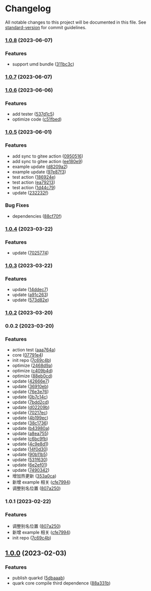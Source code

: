 # Changelog

All notable changes to this project will be documented in this file. See [standard-version](https://github.com/conventional-changelog/standard-version) for commit guidelines.

### [1.0.8](https://github.com/hellof2e/quark/compare/v1.0.7...v1.0.8) (2023-06-07)


### Features

* support umd bundle ([311bc3c](https://github.com/hellof2e/quark/commit/311bc3cc84340da2e561d88c21f274d5d10ccadc))

### [1.0.7](https://github.com/hellof2e/quark/compare/v1.0.6...v1.0.7) (2023-06-07)

### [1.0.6](https://github.com/hellof2e/quark/compare/v1.0.5...v1.0.6) (2023-06-06)


### Features

* add tester ([537d1c5](https://github.com/hellof2e/quark/commit/537d1c51c23da118b7d7e2635e37aaee592ef4b8))
* optimize code ([c51fbed](https://github.com/hellof2e/quark/commit/c51fbedfa3e4cdf5acc4938ffb7714c766438c0c))

### [1.0.5](https://github.com/hellof2e/quark/compare/v1.0.4...v1.0.5) (2023-06-01)


### Features

* add sync to gitee action ([0950516](https://github.com/hellof2e/quark/commit/0950516e55a049523a463f068f05130c0ccb4d9c))
* add sync to gitee action ([ee180e9](https://github.com/hellof2e/quark/commit/ee180e99d0d85f44a1c4d3c51b431922ce21bd36))
* example update ([d8209a2](https://github.com/hellof2e/quark/commit/d8209a215da495fb7208270ce7537ec9de522594))
* example update ([97e87f3](https://github.com/hellof2e/quark/commit/97e87f336070d18e861f128d6b9e1f270f24b7dc))
* test action ([186924e](https://github.com/hellof2e/quark/commit/186924e569898faef5c0df2f74fc7e1fa31527eb))
* test action ([ea79213](https://github.com/hellof2e/quark/commit/ea792132ceee3f0223020d05d8219d1d3e15e686))
* test action ([1d44c79](https://github.com/hellof2e/quark/commit/1d44c79698c684330da850e6c47079d0bd615643))
* update ([232232f](https://github.com/hellof2e/quark/commit/232232f732b0630f8ab8006ed22acdba00335a76))


### Bug Fixes

* dependencies ([88cf70f](https://github.com/hellof2e/quark/commit/88cf70f28e0598210256f9f27ad7a18e2898e15f))

### [1.0.4](https://github.com/hellof2e/quark/compare/v1.0.3...v1.0.4) (2023-03-22)


### Features

* update ([7025774](https://github.com/hellof2e/quark/commit/70257748e85b86ad2844233343993d6e0109953a))

### [1.0.3](https://github.com/hellof2e/quark/compare/v1.0.2...v1.0.3) (2023-03-22)


### Features

* update ([14ddec7](https://github.com/hellof2e/quark/commit/14ddec77488fd1730b7f3525cef6ea79d96591f2))
* update ([a91c263](https://github.com/hellof2e/quark/commit/a91c263565d4317f8b615ad6d6066176a65e37f5))
* update ([573d82e](https://github.com/hellof2e/quark/commit/573d82ef5bb461cf3c8e2bb62dc1f3cf997bd6fb))

### [1.0.2](https://github.com/hellof2e/quark/compare/v0.0.2...v1.0.2) (2023-03-20)

### 0.0.2 (2023-03-20)


### Features

* action test ([aaa764a](https://github.com/hellof2e/quark/commit/aaa764ad54614961cac997d989a71827af9eabb0))
* core ([07791e4](https://github.com/hellof2e/quark/commit/07791e4ec57a335dab1426a57c985cee1b339eb5))
* init repo ([7c69c4b](https://github.com/hellof2e/quark/commit/7c69c4b22375480d4db82e0e9ef8835b1c56f413))
* optimize ([2468d9a](https://github.com/hellof2e/quark/commit/2468d9ad519dcd8f63187eca0cf6e39ca7f416c0))
* optimize ([c409b4d](https://github.com/hellof2e/quark/commit/c409b4d3cd5389224fa94898952ba54745b63bc4))
* optimize ([88eb0cd](https://github.com/hellof2e/quark/commit/88eb0cd5125b89a0505bfe810f43c2af46bade4c))
* update ([42666e7](https://github.com/hellof2e/quark/commit/42666e765f1cf7e7c13aaefba52b52efc3f2ff0c))
* update ([36910eb](https://github.com/hellof2e/quark/commit/36910eb4944c1f2e9fa4d6c7a6b67352ef2d3140))
* update ([76e3e76](https://github.com/hellof2e/quark/commit/76e3e76504821b43140be43acfd9d9d352587788))
* update ([0b7c14c](https://github.com/hellof2e/quark/commit/0b7c14c7af17217cc3a6918241bf24d4cad2f1b3))
* update ([7bdd2cd](https://github.com/hellof2e/quark/commit/7bdd2cd0ff3d282a671912657929d159c21c3fc5))
* update ([d02209b](https://github.com/hellof2e/quark/commit/d02209bcbfc4b9dd6d64da271c65e5dd9cc72fc0))
* update ([70217ec](https://github.com/hellof2e/quark/commit/70217ec5fa4d052d874eab1f260b97e2218550ab))
* update ([4b199ec](https://github.com/hellof2e/quark/commit/4b199ec3ed93e233eec05237c1fa64d139ee58c2))
* update ([38c1736](https://github.com/hellof2e/quark/commit/38c17360ba531a21f1b5fb88eb8a38ce4c36b4af))
* update ([b43980a](https://github.com/hellof2e/quark/commit/b43980ab15d0b4622b062050c93cf08f263a0687))
* update ([a8ea755](https://github.com/hellof2e/quark/commit/a8ea755286d0678231581f3c0f4d258ae34c0d62))
* update ([c6bc9fb](https://github.com/hellof2e/quark/commit/c6bc9fbe470b7d51e1b33b896bc786410258f8c7))
* update ([4c9e8d1](https://github.com/hellof2e/quark/commit/4c9e8d1e6455e750cc4731bbf11b2e8e0675af19))
* update ([14f0d30](https://github.com/hellof2e/quark/commit/14f0d3015eb3d6523a5e23d327a9051628333d96))
* update ([90b11b5](https://github.com/hellof2e/quark/commit/90b11b5ea9d053f6a6c468332801b5a151e89644))
* update ([531f630](https://github.com/hellof2e/quark/commit/531f6305f15df625f52dc34dd05fa9cfd5bc0417))
* update ([6e2ef01](https://github.com/hellof2e/quark/commit/6e2ef013474763ee6c201bc9ecc59035727f186d))
* update ([7490342](https://github.com/hellof2e/quark/commit/74903421604d349114613c0ebfc30f064e9f01bc))
* 增加热更新 ([353a0ca](https://github.com/hellof2e/quark/commit/353a0cac0a109657eb009a8d79591c6c54dae736))
* 新增 example 相关 ([cfe7994](https://github.com/hellof2e/quark/commit/cfe7994c3a907ab254d040dbd252b3b9ed8ba6fa))
* 调整别名位置 ([807a250](https://github.com/hellof2e/quark/commit/807a250e36026b1506dd61164d65862f0dd9d22c))

### 1.0.1 (2023-02-22)


### Features

* 调整别名位置 ([807a250](https://github.com/hellof2e/quark-design/commit/807a250e36026b1506dd61164d65862f0dd9d22c))
* 新增 example 相关 ([cfe7994](https://github.com/hellof2e/quark-design/commit/cfe7994c3a907ab254d040dbd252b3b9ed8ba6fa))
* init repo ([7c69c4b](https://github.com/hellof2e/quark-design/commit/7c69c4b22375480d4db82e0e9ef8835b1c56f413))

## [1.0.0](https://github.com/hellof2e/quark-design/compare/v1.0.34...v1.0.0) (2023-02-03)

### Features

* publish quarkd ([5dbaaab](https://github.com/hellof2e/quark-design/commit/5dbaaaba5d57189c708b4844d4bf7f116e91245e))
* quark core compile third dependence ([88a331b](https://github.com/hellof2e/quark-design/commit/88a331b9ac5f4bbef28861fae98e9702fc490e26))
